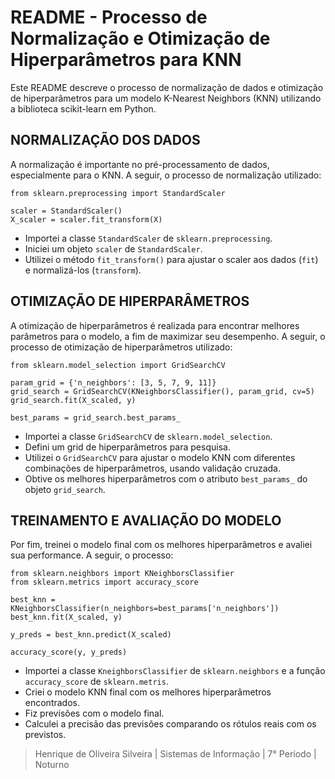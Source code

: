 # README - Processo de Normalização e Otimização de Hiperparâmetros para KNN

Este README descreve o processo de normalização de dados e otimização de hiperparâmetros para um modelo K-Nearest Neighbors (KNN) utilizando a biblioteca scikit-learn em Python.

## NORMALIZAÇÃO DOS DADOS

A normalização é importante no pré-processamento de dados, especialmente para o KNN. A seguir, o processo de normalização utilizado:

``` 
from sklearn.preprocessing import StandardScaler

scaler = StandardScaler()
X_scaler = scaler.fit_transform(X)
``` 

- Importei a classe `StandardScaler` de `sklearn.preprocessing`.
- Iniciei um objeto `scaler` de `StandardScaler`.
- Utilizei o método `fit_transform()` para ajustar o scaler aos dados (`fit`) e normalizá-los (`transform`).

## OTIMIZAÇÃO DE HIPERPARÂMETROS

A otimização de hiperparâmetros é realizada para encontrar melhores parâmetros para o modelo, a fim de maximizar seu desempenho. A seguir, o processo de otimização de hiperparâmetros utilizado:

```
from sklearn.model_selection import GridSearchCV

param_grid = {'n_neighbors': [3, 5, 7, 9, 11]}
grid_search = GridSearchCV(KNeighborsClassifier(), param_grid, cv=5)
grid_search.fit(X_scaled, y)

best_params = grid_search.best_params_
```

- Importei a classe `GridSearchCV` de `sklearn.model_selection`.
- Defini um grid de hiperparâmetros para pesquisa.
- Utilizei o `GridSearchCV` para ajustar o modelo KNN com diferentes combinações de hiperparâmetros, usando validação cruzada.
- Obtive os melhores hiperparâmetros com o atributo `best_params_` do objeto `grid_search`.

## TREINAMENTO E AVALIAÇÃO DO MODELO

Por fim, treinei o modelo final com os melhores hiperparâmetros e avaliei sua performance. A seguir, o processo:

```
from sklearn.neighbors import KNeighborsClassifier
from sklearn.metrics import accuracy_score

best_knn = KNeighborsClassifier(n_neighbors=best_params['n_neighbors'])
best_knn.fit(X_scaled, y)

y_preds = best_knn.predict(X_scaled)

accuracy_score(y, y_preds)
```

- Importei a classe `KneighborsClassifier` de `sklearn.neighbors` e a função `accuracy_score` de `sklearn.metris`.
- Criei o modelo KNN final com os melhores hiperparâmetros encontrados.
- Fiz previsões com o modelo final.
- Calculei a precisão das previsões comparando os rótulos reais com os previstos.

> Henrique de Oliveira Silveira | Sistemas de Informação | 7° Período | Noturno


